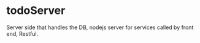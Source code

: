 # todoServer
Server side that handles the DB, nodejs server for services called by front end, Restful.
